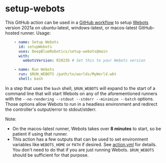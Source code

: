 # setup-webots

This GitHub action can be used in a [GitHub workflow](https://docs.github.com/en/free-pro-team@latest/actions) to setup [Webots](https://cyberbotics.com/) version 2021a on ubuntu-latest, windows-latest, or macos-latest GitHub-hosted runner. Usage:

``` YAML
    - name: Setup Webots
      id: setupWebots
      uses: DeepBlueRobotics/setup-webots@main
      with:
        webotsVersion: R2023b # Set this to your Webots version

    - name: Run Webots
      run: $RUN_WEBOTS /path/to/worlds/MyWorld.wbt
      shell: bash
```

In a step that uses the `bash` shell, `$RUN_WEBOTS` will expand to the start of a command line that will start Webots on any of the aforementioned runners with the `--no-rendering --stdout --stderr --minimize --batch` options. Those options allow Webots to run in a headless environment and redirect the controller's output/error to stdout/stderr.

Note:
 - On the macos-latest runner, Webots takes over **8 minutes** to start, so be patient if using that runner.
 - This action has a few outputs that can be used to set environment variables like `WEBOTS_HOME` or `PATH` if desired. See [action.yml](action.yml) for details. You don't need to do that if you are just running Webots. `$RUN_WEBOTS` should be sufficient for that purpose.
